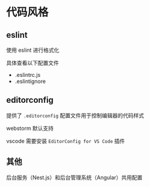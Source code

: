 # 代码风格

## eslint

使用 eslint 进行格式化

具体查看以下配置文件

- .eslintrc.js
- .eslintignore

## editorconfig

提供了 `.editorconfig` 配置文件用于控制编辑器的代码样式

webstorm 默认支持

vscode 需要安装 `EditorConfig for VS Code` 插件

## 其他

后台服务（Nest.js）和后台管理系统（Angular）共用配置
